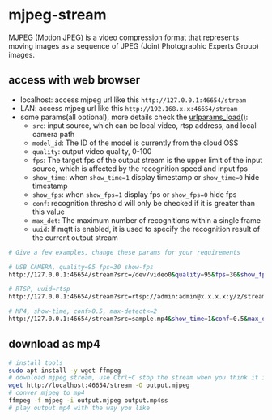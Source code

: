 # mjpeg-stream

MJPEG (Motion JPEG) is a video compression format that represents moving images as a sequence of JPEG (Joint Photographic Experts Group) images.

## access with web browser

- localhost: access mjpeg url like this `http://127.0.0.1:46654/stream`
- LAN: access mjpeg url like this `http://192.168.x.x:46654/stream`
- some params(all optional), more details check the [urlparams_load()](src/streamer.py):
  - `src`: input source, which can be local video, rtsp address, and local camera path
  - `model_id`: The ID of the model is currently from the cloud OSS
  - `quality`: output video quality, 0-100
  - `fps`: The target fps of the output stream is the upper limit of the input source, which is affected by the recognition speed and input fps
  - `show_time`: when `show_time=1` display timestamp or `show_time=0` hide timestamp
  - `show_fps`:  when `show_fps=1` display fps or `show_fps=0` hide fps
  - `conf`: recognition threshold will only be checked if it is greater than this value
  - `max_det`: The maximum number of recognitions within a single frame
  - `uuid`: If mqtt is enabled, it is used to specify the recognition result of the current output stream

```sh
# Give a few examples, change these params for your requirements

# USB CAMERA, quality=95 fps=30 show-fps
http://127.0.0.1:46654/stream?src=/dev/video0&quality=95&fps=30&show_fps=1

# RTSP, uuid=rtsp
http://127.0.0.1:46654/stream?src=rtsp://admin:admin@x.x.x.x:y/z/stream1&uuid=rtsp

# MP4, show-time, conf>0.5, max-detect<=2
http://127.0.0.1:46654/stream?src=sample.mp4&show_time=1&conf=0.5&max_det=2
```

## download as mp4

```sh
# install tools
sudo apt install -y wget ffmpeg
# download mjpeg stream, use Ctrl+C stop the stream when you think it is enough
wget http://localhost:46654/stream -O output.mjpeg
# conver mjpeg to mp4
ffmpeg -f mjpeg -i output.mjpeg output.mp4ss
# play output.mp4 with the way you like
```
